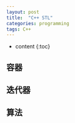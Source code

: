 ```yaml
---
layout: post
title:  "C++ STL"
categories: programming
tags: C++
---
```


* content
{:toc}

## 容器

## 迭代器

## 算法
